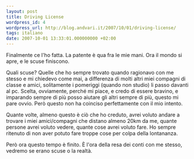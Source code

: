 ```yaml
---
layout: post
title: Driving License
wordpress_id: 4
wordpress_url: http://blog.andvari.it/2007/10/01/driving-license/
tags: italiano
date: 2007-10-01 13:33:01.000000000 +02:00
---
```

Finalmente ce l'ho fatta. La patente è qua fra le mie mani. Ora il mondo si apre, e le scuse finiscono.

Quali scuse? Quelle che ho sempre trovato quando ragionavo con me stesso e mi chiedevo come mai, a differenza di molti altri miei compagni di classe e amici, solitamente i pomeriggi (quando non studio) li passo davanti al pc. Scelta, ovviamente, perché mi piace, e credo di essere bravino, e imparando sempre di più posso aiutare gli altri sempre di più, questo mi pare ovvio. Però questo non ha coinciso perfettamente con il mio intento.

Quante volte, almeno questo è ciò che ho creduto, avrei voluto andare a trovare i miei amici/compagni che distano almeno 20km da me, quante persone avrei voluto vedere, quante cose avrei voluto fare. Ho sempre ritenuto di non aver potuto fare troppe cose per colpa della lontananza.

Però ora questo tempo è finito. È l'ora della resa dei conti con me stesso, vedremo se erano scuse o la realtà.
